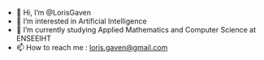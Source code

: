 - 👋 Hi, I’m @LorisGaven
- 👀 I’m interested in Artificial Intelligence
- 🌱 I’m currently studying Applied Mathematics and Computer Science at ENSEEIHT
- 📫 How to reach me : loris.gaven@gmail.com
